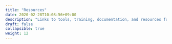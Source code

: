 ```yaml
---
title: "Resources"
date: 2020-02-28T10:08:56+09:00
description: "Links to tools, training, documentation, and resources for more information."
draft: false
collapsible: true
weight: 12
---
```

